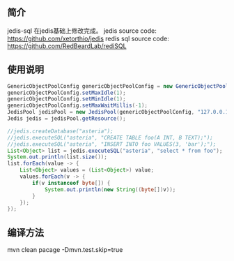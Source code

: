 ## 简介
jedis-sql 在jedis基础上修改完成。
jedis source code:
https://github.com/xetorthio/jedis
redis sql source code:
https://github.com/RedBeardLab/rediSQL

## 使用说明

```java
GenericObjectPoolConfig genericObjectPoolConfig = new GenericObjectPoolConfig();
genericObjectPoolConfig.setMaxIdle(1);
genericObjectPoolConfig.setMinIdle(1);
genericObjectPoolConfig.setMaxWaitMillis(-1);
JedisPool jedisPool = new JedisPool(genericObjectPoolConfig, "127.0.0.1", 6379);
Jedis jedis = jedisPool.getResource();

//jedis.createDatabase("asteria");
//jedis.executeSQL("asteria", "CREATE TABLE foo(A INT, B TEXT);");
//jedis.executeSQL("asteria", "INSERT INTO foo VALUES(3, 'bar');");
List<Object> list = jedis.executeSQL("asteria", "select * from foo");
System.out.println(list.size());
list.forEach(value -> {
    List<Object> values = (List<Object>) value;
    values.forEach(v -> {
        if(v instanceof byte[]) {
            System.out.println(new String((byte[])v));
        }
    });
});
```

## 编译方法
mvn clean pacage -Dmvn.test.skip=true